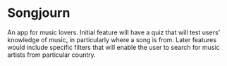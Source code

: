 # Songjourn
An app for music lovers. Initial feature will have a quiz that will test users' knowledge of music, in particularly where a song is from. Later features would include specific filters that will enable the user to search for music artists from particular country.
